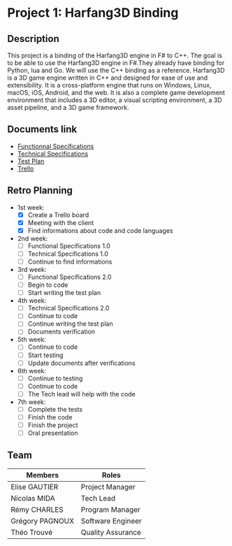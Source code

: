 # Project 1: Harfang3D Binding

## Description

This project is a binding of the Harfang3D engine in F# to C++. The goal is to be able to use the Harfang3D engine in F#.They already have binding for Python, lua and Go. We will use the C++ binding as a reference.
Harfang3D is a 3D game engine written in C++ and designed for ease of use and extensibility. It is a cross-platform engine that runs on Windows, Linux, macOS, iOS, Android, and the web. It is also a complete game development environment that includes a 3D editor, a visual scripting environment, a 3D asset pipeline, and a 3D game framework.

## Documents link

- [Functionnal Specifications](https://github.com/algosup/2022-2023-project-3-harfang3d-binding-Project-1-group/blob/documents/Documents%20Specifications/Functional_Specifications.md)
- [Technical Specifications](https://github.com/algosup/2022-2023-project-3-harfang3d-binding-Project-1-group/blob/documents/Documents%20Specifications/Technical_Specification.md)
- [Test Plan](https://github.com/algosup/2022-2023-project-3-harfang3d-binding-Project-1-group/blob/documents/Test%20Plan/Test_Plan.md)
- [Trello](https://trello.com/b/B7eB7vfa/f)

## Retro Planning

- 1st week:
	- [x] Create a Trello board
	- [x] Meeting with the client
	- [x] Find informations about code and code languages

- 2nd week:
	- [ ] Functional Specifications 1.0
	- [ ] Technical Specifications 1.0
	- [ ] Continue to find informations

- 3rd week:
	- [ ] Functional Specifications 2.0
	- [ ] Begin to code
	- [ ] Start writing the test plan
	
- 4th week:
	- [ ] Technical Specifications 2.0
	- [ ] Continue to code
	- [ ] Continue writing the test plan
	- [ ] Documents verification

- 5th week:
	- [ ] Continue to code
	- [ ] Start testing
	- [ ] Update documents after verifications

- 6th week:
	- [ ] Continue to testing
	- [ ] Continue to code
	- [ ] The Tech lead will help with the code

- 7th week:
	- [ ] Complete the tests
	- [ ] Finish the code
	- [ ] Finish the project
	- [ ] Oral presentation

## Team


| Members         | Roles             |
| --------------- | ----------------- |
| Elise GAUTIER   | Project Manager   |
| Nicolas MIDA    | Tech Lead         |
| Rémy CHARLES    | Program Manager   |
| Grégory PAGNOUX | Software Engineer |
| Théo Trouvé     | Quality Assurance |
